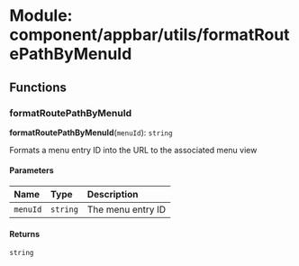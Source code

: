 # Module: component/appbar/utils/formatRoutePathByMenuId

## Functions

### formatRoutePathByMenuId

**formatRoutePathByMenuId**(`menuId`): `string`

Formats a menu entry ID into the URL to the associated menu view

#### Parameters

| Name | Type | Description |
| :------ | :------ | :------ |
| `menuId` | `string` | The menu entry ID |

#### Returns

`string`
